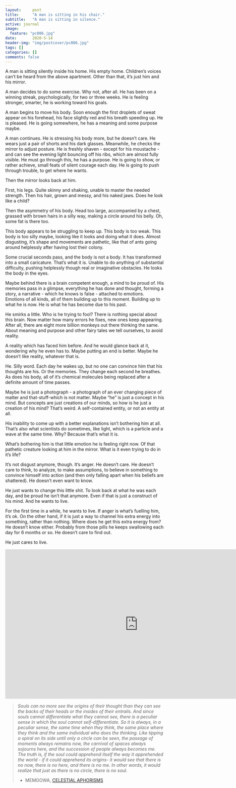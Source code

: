 ```yaml
---
layout:     post
title:      "A man is sitting in his chair."
subtitle:   "A man is sitting in silence."
active: journal
image:
  feature: "pc006.jpg"
date:       2020-5-14
header-img: "img/postcover/pc006.jpg"
tags: []
categories: []
comments: false
---
```



A man is sitting silently inside his home. His empty home. Children’s voices can’t be heard from the above apartment. Other than that, it’s just him and his mirror.

A man decides to do some exercise. Why not, after all. He has been on a winning streak, psychologically, for two or three weeks. He is feeling stronger, smarter, he is working toward his goals.

A man begins to move his body. Soon enough the first droplets of sweat appear on his forehead, his face slightly red and his breath speeding up. He is pleased. He is going somewhere, he has a meaning and some purpose maybe.

A man continues. He is stressing his body more, but he doesn’t care. He wears just a pair of shorts and his dark glasses. Meanwhile, he checks the mirror to adjust posture. He is freshly shaven - except for his moustache - and can see the evening light bouncing off his ribs, which are almost fully visible. He must go through this, he has a purpose. He is going to show, or rather achieve, small feats of silent courage each day. He is going to push through trouble, to get where he wants.

Then the mirror looks back at him.

First, his legs. Quite skinny and shaking, unable to master the needed strength. Then his hair, grown and messy, and his naked jaws. Does he look like a child?

Then the asymmetry of his body. Head too large, accompanied by a chest, grassed with brown hairs in a silly way, making a circle around his belly. Oh, some fat is there too.

This body appears to be struggling to keep up. This body is too weak. This body is too silly maybe, looking like it looks and doing what it does.  Almost disgusting, it’s shape and movements are pathetic, like that of ants going around helplessly after having lost their colony. 

Some crucial seconds pass, and the body is not a body. It has transformed into a small caricature. That’s what it is. Unable to do anything of substantial difficulty, pushing helplessly though real or imaginative obstacles. He looks the body in the eyes.

Maybe behind there is a brain competent enough, a mind to be proud of. His memories pass in a glimpse, everything he has done and thought, forming a story, a narrative - which he knows is false - attached to emotions. Emotions of all kinds, all of them building up to this moment. Building up to what he is now. He is what he has become due to his past.

He smirks a little. Who is he trying to fool? There is nothing special about this brain. Now matter how many errors he fixes, new ones keep appearing. After all, there are eight more billion monkeys out there thinking the same. About meaning and purpose and other fairy tales we tell ourselves, to avoid reality.

A reality which has faced him before. And he would glance back at it, wondering why he even has to. Maybe putting an end is better. Maybe he doesn’t like reality, whatever that is.

He. Silly word. Each day he wakes up, but no one can convince him that his thoughts are his. Or the memories. They change each second he breathes. As does his body, all of it’s chemical molecules being replaced after a definite amount of time passes.

Maybe he is just a photograph - a photograph of an ever changing piece of matter and that-stuff-which is not matter. Maybe “he” is just a concept in his mind. But concepts are just creations of our minds, so how is he just a creation of his mind? That’s weird. A self-contained entity, or not an entity at all.

His inability to come up with a better explanations isn’t bothering him at all. That’s also what scientists do sometimes, like light, which is a particle and a wave at the same time. Why? Because that’s what it is.

What’s bothering him is that little emotion he is feeling right now. Of that pathetic creature looking at him in the mirror. What is it even trying to do in it’s life?

It’s not disgust anymore, though. It’s anger. He doesn’t care. He doesn’t care to think, to analyze, to make assumptions, to believe in something to convince himself into action (and then only falling apart when his beliefs are shattered). He doesn’t even want to know.

He just wants to change this little shit. To look back at what he was each day, and be proud he isn’t that anymore. Even if that is just a construct of his mind. And he wants to live.

For the first time in a while, he wants to live. If anger is what’s fuelling him, it’s ok. On the other hand, if it is just a way to channel his extra energy into something, rather than nothing. Where does he get this extra energy from? He doesn’t know either. Probably from those pills he keeps swallowing each day for 6 months or so. He doesn’t care to find out.

He just cares to live.

<iframe width="840" height="473" src="https://www.youtube.com/embed/wGaXfuTWx4k" frameborder="0" allow="accelerometer; autoplay; encrypted-media; gyroscope; picture-in-picture" allowfullscreen></iframe>
<blockquote>
<em>
Souls can no more see the origins of their thought than they can see the backs of their heads or the insides of their entrails. And since souls cannot differentiate what they cannot see, there is a peculiar sense in which the soul cannot self-differentiate. So it is always, in a peculiar sense, the same time when they think, the same place where they think and the same individual who does the thinking. Like tipping a spiral on its side until only a circle can be seen, the passage of moments always remains now, the carnival of spaces always sojourns here, and the succession of people always becomes me. The truth is, if the soul could apprehend itself the way it apprehended the world - if it could apprehend its origins- it would see that there is no now, there is no here, and there is no me. In other words, it would realize that just as there is no circle, there is no soul.</em>

- MEMGOWA, <a href="https://www.goodreads.com/book/show/301538.The_Darkness_That_Comes_Before">CELESTIAL APHORISMS</a>
</blockquote>





